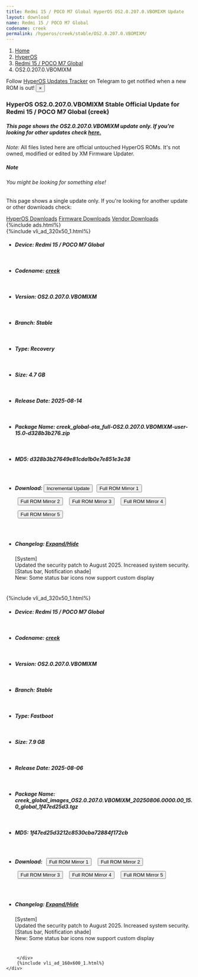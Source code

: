 ```yaml
---
title: Redmi 15 / POCO M7 Global HyperOS OS2.0.207.0.VBOMIXM Update
layout: download
name: Redmi 15 / POCO M7 Global
codename: creek
permalink: /hyperos/creek/stable/OS2.0.207.0.VBOMIXM/
---
```

<nav aria-label="breadcrumb">
    <ol class="breadcrumb">
        <li class="breadcrumb-item"><a href="/">Home</a></li>
        <li class="breadcrumb-item"><a href="/hyperos/">HyperOS</a></li>
        <li class="breadcrumb-item"><a href="/hyperos/creek/">Redmi 15 / POCO M7 Global</a></li>
        <li class="breadcrumb-item active" aria-current="page">OS2.0.207.0.VBOMIXM</li>
    </ol>
</nav>
<div class="alert alert-primary alert-dismissible fade show" role="alert">
    Follow <a href="https://t.me/MIUIUpdatesTracker" class="alert-link">HyperOS Updates Tracker</a> on Telegram to get
    notified when a new ROM is out!
    <button type="button" class="close" data-dismiss="alert" aria-label="Close">
        <span aria-hidden="true">&times;</span>
    </button>
</div>
<div class="col-12 mx-auto">
    <h3 class="title bg-light p-2 rounded">HyperOS OS2.0.207.0.VBOMIXM Stable Official Update for Redmi 15 / POCO M7 Global (creek)</h3>
    <h5>This page shows the OS2.0.207.0.VBOMIXM update only. If you're looking for other updates check
        <a href="/hyperos/creek/">here.</a></h5>
    <p><i>Note: </i>All files listed here are official untouched HyperOS ROMs.
        It's not owned, modified or edited by XM Firmware Updater.</p>
    <div class="card">
        <div class="card-body">
            <h5 class="card-title">Note</h5>
            <h6 class="card-subtitle mb-2 text-muted">You might be looking for something else!</h6>
            <p class="card-text">This page shows a single update only.
                If you're looking for another update or other downloads check:</p>
            <a href="/hyperos/" class="card-link">HyperOS Downloads</a>
            <a href="/firmware/" class="card-link">Firmware Downloads</a>
            <a href="/vendor/" class="card-link">Vendor Downloads</a>
        </div>
    </div>
    {%include ads.html%}
    <div class="row justify-content-center">
        <div class="col-10" id="downloads">
                    <div class="card card-body">
            {%include vli_ad_320x50_1.html%}
            <ul class="list-unstyled">
                <li style="padding-bottom: 10px;">
                    <h5><b>Device: </b>Redmi 15 / POCO M7 Global</h5>
                </li>
                <li style="padding-bottom: 10px;">
                    <h5><b>Codename: </b> <a href="/hyperos/creek/" target="_blank">creek</a> </h5>
                </li>
                <li style="padding-bottom: 10px;">
                    <h5><b>Version: </b>OS2.0.207.0.VBOMIXM</h5>
                </li>
                <li style="padding-bottom: 10px;">
                    <h5><b>Branch: </b>Stable</h5>
                </li>
                <li style="padding-bottom: 10px;">
                    <h5><b>Type: </b>Recovery</h5>
                </li>
                <li style="padding-bottom: 10px;">
                    <h5><b>Size: </b>4.7 GB</h5>
                </li>
                <li style="padding-bottom: 10px;">
                    <h5><b>Release Date: </b>2025-08-14</h5>
                </li>
                <li style="padding-bottom: 10px;">
                    <h5><b>Package Name: </b><span id="filename" class="text-dark">creek_global-ota_full-OS2.0.207.0.VBOMIXM-user-15.0-d328b3b276.zip</span></h5>
                </li>
                <li style="padding-bottom: 10px;">
                    <h5><b>MD5: </b><span id="md5" class="text-muted">d328b3b27649e81cda1b0e7e851e3e38</span></h5>
                </li>
                <li style="padding-bottom: 10px;">
                    <h5><b>Download: </b><button type="button" id="incremental_download" class="btn btn-warning" onclick="window.open('https://bigota.d.miui.com/OS2.0.207.0.VBOMIXM/creek_global-ota_incremental-OS2.0.201.0.VBOMIXM-OS2.0.207.0.VBOMIXM-user-15.0-40431bf390.zip', '_blank');"><i class="fa fa-download"></i> Incremental Update</button> <button type="button" id="download" class="btn btn-primary" style="margin: 7px;" onclick="window.open('https://cdnorg.d.miui.com/OS2.0.207.0.VBOMIXM/creek_global-ota_full-OS2.0.207.0.VBOMIXM-user-15.0-d328b3b276.zip', '_blank');"><i class="fa fa-download"></i> Full ROM Mirror 1</button> <button type="button" id="download" class="btn btn-primary" style="margin: 7px;" onclick="window.open('https://bkt-sgp-miui-ota-update-alisgp.oss-ap-southeast-1.aliyuncs.com/OS2.0.207.0.VBOMIXM/creek_global-ota_full-OS2.0.207.0.VBOMIXM-user-15.0-d328b3b276.zip', '_blank');"><i class="fa fa-download"></i> Full ROM Mirror 2</button> <button type="button" id="download" class="btn btn-primary" style="margin: 7px;" onclick="window.open('https://bn.d.miui.com/OS2.0.207.0.VBOMIXM/creek_global-ota_full-OS2.0.207.0.VBOMIXM-user-15.0-d328b3b276.zip', '_blank');"><i class="fa fa-download"></i> Full ROM Mirror 3</button> <button type="button" id="download" class="btn btn-primary" style="margin: 7px;" onclick="window.open('https://bigota.d.miui.com/OS2.0.207.0.VBOMIXM/creek_global-ota_full-OS2.0.207.0.VBOMIXM-user-15.0-d328b3b276.zip', '_blank');"><i class="fa fa-download"></i> Full ROM Mirror 4</button> <button type="button" id="download" class="btn btn-primary" style="margin: 7px;" onclick="window.open('https://hugeota.d.miui.com/OS2.0.207.0.VBOMIXM/creek_global-ota_full-OS2.0.207.0.VBOMIXM-user-15.0-d328b3b276.zip', '_blank');"><i class="fa fa-download"></i> Full ROM Mirror 5</button></h5>
                </li>
                <li style="padding-bottom: 10px;">
                    <h5><b>Changelog: </b><a href="#creek_1_changelog" data-toggle="collapse" role="button"
                            aria-expanded="false" aria-controls="creek_1_changelog"> <i class="fa fa-arrow-down"
                                aria-hidden="true"></i> Expand/Hide</a></h5>
                    <div class="collapse" id="creek_1_changelog">
                        <p id="changelog_text">[System]<br>Updated the security patch to August 2025. Increased system security.<br>[Status bar, Notification shade]<br>New: Some status bar icons now support custom display</p>
                    </div>
                </li>
            </ul>
        </div>
        <div class="card card-body">
            {%include vli_ad_320x50_1.html%}
            <ul class="list-unstyled">
                <li style="padding-bottom: 10px;">
                    <h5><b>Device: </b>Redmi 15 / POCO M7 Global</h5>
                </li>
                <li style="padding-bottom: 10px;">
                    <h5><b>Codename: </b> <a href="/hyperos/creek/" target="_blank">creek</a> </h5>
                </li>
                <li style="padding-bottom: 10px;">
                    <h5><b>Version: </b>OS2.0.207.0.VBOMIXM</h5>
                </li>
                <li style="padding-bottom: 10px;">
                    <h5><b>Branch: </b>Stable</h5>
                </li>
                <li style="padding-bottom: 10px;">
                    <h5><b>Type: </b>Fastboot</h5>
                </li>
                <li style="padding-bottom: 10px;">
                    <h5><b>Size: </b>7.9 GB</h5>
                </li>
                <li style="padding-bottom: 10px;">
                    <h5><b>Release Date: </b>2025-08-06</h5>
                </li>
                <li style="padding-bottom: 10px;">
                    <h5><b>Package Name: </b><span id="filename" class="text-dark">creek_global_images_OS2.0.207.0.VBOMIXM_20250806.0000.00_15.0_global_1f47ed25d3.tgz</span></h5>
                </li>
                <li style="padding-bottom: 10px;">
                    <h5><b>MD5: </b><span id="md5" class="text-muted">1f47ed25d3212c8530cba72884f172cb</span></h5>
                </li>
                <li style="padding-bottom: 10px;">
                    <h5><b>Download: </b> <button type="button" id="download" class="btn btn-primary" style="margin: 7px;" onclick="window.open('https://cdnorg.d.miui.com/OS2.0.207.0.VBOMIXM/creek_global_images_OS2.0.207.0.VBOMIXM_20250806.0000.00_15.0_global_1f47ed25d3.tgz', '_blank');"><i class="fa fa-download"></i> Full ROM Mirror 1</button> <button type="button" id="download" class="btn btn-primary" style="margin: 7px;" onclick="window.open('https://bkt-sgp-miui-ota-update-alisgp.oss-ap-southeast-1.aliyuncs.com/OS2.0.207.0.VBOMIXM/creek_global_images_OS2.0.207.0.VBOMIXM_20250806.0000.00_15.0_global_1f47ed25d3.tgz', '_blank');"><i class="fa fa-download"></i> Full ROM Mirror 2</button> <button type="button" id="download" class="btn btn-primary" style="margin: 7px;" onclick="window.open('https://bn.d.miui.com/OS2.0.207.0.VBOMIXM/creek_global_images_OS2.0.207.0.VBOMIXM_20250806.0000.00_15.0_global_1f47ed25d3.tgz', '_blank');"><i class="fa fa-download"></i> Full ROM Mirror 3</button> <button type="button" id="download" class="btn btn-primary" style="margin: 7px;" onclick="window.open('https://bigota.d.miui.com/OS2.0.207.0.VBOMIXM/creek_global_images_OS2.0.207.0.VBOMIXM_20250806.0000.00_15.0_global_1f47ed25d3.tgz', '_blank');"><i class="fa fa-download"></i> Full ROM Mirror 4</button> <button type="button" id="download" class="btn btn-primary" style="margin: 7px;" onclick="window.open('https://hugeota.d.miui.com/OS2.0.207.0.VBOMIXM/creek_global_images_OS2.0.207.0.VBOMIXM_20250806.0000.00_15.0_global_1f47ed25d3.tgz', '_blank');"><i class="fa fa-download"></i> Full ROM Mirror 5</button></h5>
                </li>
                <li style="padding-bottom: 10px;">
                    <h5><b>Changelog: </b><a href="#creek_2_changelog" data-toggle="collapse" role="button"
                            aria-expanded="false" aria-controls="creek_2_changelog"> <i class="fa fa-arrow-down"
                                aria-hidden="true"></i> Expand/Hide</a></h5>
                    <div class="collapse" id="creek_2_changelog">
                        <p id="changelog_text">[System]<br>Updated the security patch to August 2025. Increased system security.<br>[Status bar, Notification shade]<br>New: Some status bar icons now support custom display</p>
                    </div>
                </li>
            </ul>
        </div>

        </div>
        {%include vli_ad_160x600_1.html%}
    </div>
</div>
